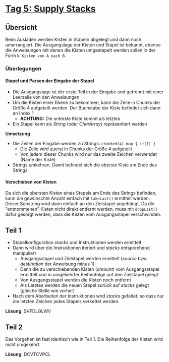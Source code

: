 # [Tag 5: Supply Stacks](https://adventofcode.com/2022/day/5)

## Übersicht

Beim Ausladen werden Kisten in Stapeln abgelegt und dann noch umarrangiert. Die Ausgangslage der Kisten und Stapel ist bekannt, ebenso die Anweisungen mit denen die Kisten umgestapelt werden sollen in der Form `N Kisten von A nach B`.

### Überlegungen

#### Stapel und Parsen der Eingabe der Stapel

* Die Ausgangslage ist der erste Teil in der Eingabe und getrennt mit einer Leerzeile von den Anweisungen
* Um die Kisten einer Ebene zu bekommen, kann die Zeile in Chunks der Größe 4 aufgeteilt werden. Der Buchstabe der Kiste befindet sich dann an Index 1
  * **ACHTUNG:** Die unterste Kiste kommt als letztes
* Ein Stapel kann als *String* (oder *CharArray*) repräsentiert werden

**Umsetzung**

* Die Zeilen der Eingabe werden zu Strings: `chunked(4).map { it[1] }`
  * Die Zeile wird zuerst in Chunks der Größe 4 aufgeteilt
  * Von jedem dieser Chunks wird nur das zweite Zeichen verwendet (Name der Kiste)
* Strings umkehren. Damit befindet sich die oberste Kiste am Ende des Strings

#### Verschieben von Kisten

Da sich die obersten Kisten eines Stapels am Ende des Strings befinden, kann die gewünschte Anzahl einfach mit `takeLast()` ermittelt werden. Dieser Substring wird dann einfach an den Zielstapel angehängt. Da die "entnommenen" Kisten nicht direkt entfernt werden, muss mit `dropLast()` dafür gesorgt werden, dass die Kisten vom Ausgangsstapel verschwinden.

## Teil 1

* Stapelkonfiguration *stacks* und Instruktionen werden ermittelt
* Dann wird über die Instruktionen iteriert und *stacks* entsprechend manipuliert
  * Ausgangsstapel und Zielstapel werden ermittelt (*source* bzw. *destination* der Anweisung minus 1)
  * Dann die zu verschiebenden Kisten (*amount*) vom Ausgangsstapel ermittelt und in umgekehrter Reihenfolge auf den Zielstapel gelegt
  * Von Ausgangsstapel werden die Kisten noch entfernt
  * Als Letztes werden die neuen Stapel zurück auf *stacks* gelegt (gleiche Stelle wie vorher)
* Nach dem Abarbeiten der Instruktionen wird *stacks* gefaltet, so dass nur die letzten Zeichen jedes Stapels verkettet werden.

**Lösung**: SVFDLGLWV

## Teil 2

Das Vorgehen ist fast identisch wie in Teil 1. Die Reihenfolge der Kisten wird nicht umgekehrt.

**Lösung**: DCVTCVPCL
